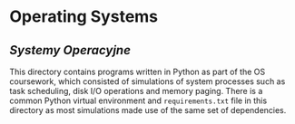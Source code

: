 # Operating Systems

## *Systemy Operacyjne*

This directory contains programs written in Python as part of the OS coursework, which consisted of simulations of system processes such as task scheduling, disk I/O operations and memory paging. There is a common Python virtual environment and `requirements.txt` file in this directory as most simulations made use of the same set of dependencies.
